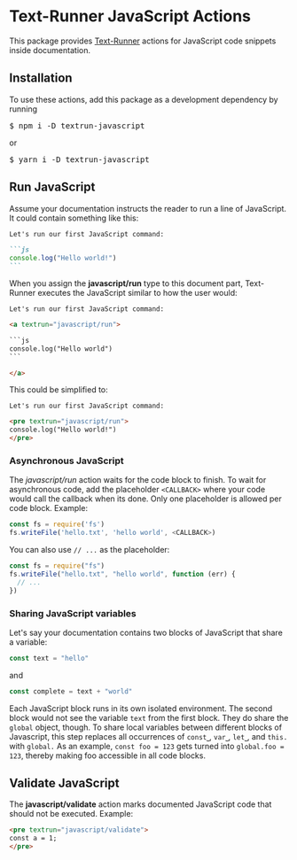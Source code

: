 # Text-Runner JavaScript Actions

This package provides [Text-Runner](https://github.com/kevgo/text-runner)
actions for JavaScript code snippets inside documentation.

## Installation

To use these actions, add this package as a development dependency by running

<pre textrun="npm/install">
$ npm i -D textrun-javascript
</pre>

or

<pre textrun="npm/install">
$ yarn i -D textrun-javascript
</pre>

## Run JavaScript

Assume your documentation instructs the reader to run a line of JavaScript. It
could contain something like this:

````md
Let's run our first JavaScript command:

```js
console.log("Hello world!")
```
````

When you assign the <b textrun="action/name-full">javascript/run</b> type to
this document part, Text-Runner executes the JavaScript similar to how the user
would:

<!-- prettier-ignore-start -->

<a textrun="run-in-textrunner">

````html
Let's run our first JavaScript command:

<a textrun="javascript/run">

```js
console.log("Hello world")
```

</a>
````

</a>

<!-- prettier-ignore-end -->

This could be simplified to:

<a textrun="run-in-textrunner">

```html
Let's run our first JavaScript command:

<pre textrun="javascript/run">
console.log("Hello world!")
</pre>
```

</a>

### Asynchronous JavaScript

The <i textrun="action/name-full">javascript/run</i> action waits for the code
block to finish. To wait for asynchronous code, add the placeholder `<CALLBACK>`
where your code would call the callback when its done. Only one placeholder is
allowed per code block. Example:

<a textrun="javascript/run">

```js
const fs = require('fs')
fs.writeFile('hello.txt', 'hello world', <CALLBACK>)
```

</a>

You can also use `// ...` as the placeholder:

<a textrun="javascript/run">

```js
const fs = require("fs")
fs.writeFile("hello.txt", "hello world", function (err) {
  // ...
})
```

</a>

### Sharing JavaScript variables

Let's say your documentation contains two blocks of JavaScript that share a
variable:

<a textrun="javascript/run">

```js
const text = "hello"
```

</a>

and

<a textrun="javascript/run">

```js
const complete = text + "world"
```

</a>

Each JavaScript block runs in its own isolated environment. The second block
would not see the variable `text` from the first block. They do share the
`global` object, though. To share local variables between different blocks of
Javascript, this step replaces all occurrences of `const⎵`, `var⎵`, `let⎵`, and
`this.` with `global.` As an example, `const foo = 123` gets turned into
`global.foo = 123`, thereby making foo accessible in all code blocks.

## Validate JavaScript

The <b textrun="action/name-full">javascript/validate</b> action marks
documented JavaScript code that should not be executed. Example:

<a textrun="run-in-textrunner">

```html
<pre textrun="javascript/validate">
const a = 1;
</pre>
```

</a>
